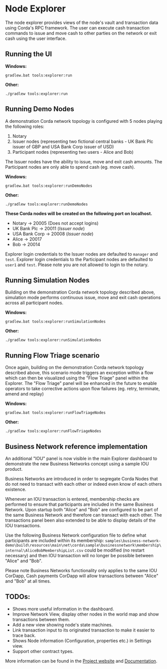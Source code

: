 # Node Explorer

The node explorer provides views of the node's vault and transaction data using Corda's RPC framework.
The user can execute cash transaction commands to issue and move cash to other parties on the network or exit cash using the user interface.

## Running the UI

**Windows:**

    gradlew.bat tools:explorer:run

**Other:**

    ./gradlew tools:explorer:run
    

## Running Demo Nodes

A demonstration Corda network topology is configured with 5 nodes playing the following roles:
1. Notary
2. Issuer nodes (representing two fictional central banks - UK Bank Plc issuer of GBP and USA Bank Corp issuer of USD)
3. Participant nodes (representing two users - Alice and Bob)

The Issuer nodes have the ability to issue, move and exit cash amounts.
The Participant nodes are only able to spend cash (eg. move cash).

**Windows:**

    gradlew.bat tools:explorer:runDemoNodes

**Other:**

    ./gradlew tools:explorer:runDemoNodes

**These Corda nodes will be created on the following port on localhost.**

   * Notary -> 20005            (Does not accept logins)
   * UK Bank Plc -> 20011       (*Issuer node*)
   * USA Bank Corp -> 20008     (*Issuer node*)
   * Alice -> 20017
   * Bob -> 20014

Explorer login credentials to the Issuer nodes are defaulted to ``manager`` and ``test``.
Explorer login credentials to the Participant nodes are defaulted to ``user1`` and ``test``.
Please note you are not allowed to login to the notary.

## Running Simulation Nodes

Building on the demonstration Corda network topology described above, simulation mode performs continuous
issue, move and exit cash operations across all participant nodes.

**Windows:**

    gradlew.bat tools:explorer:runSimulationNodes

**Other:**

    ./gradlew tools:explorer:runSimulationNodes

## Running Flow Triage scenario

Once again, building on the demonstration Corda network topology described above, this scenario mode triggers 
an exception within a flow which can then be visualized using the "Flow Triage" panel within the Explorer.
The "Flow Triage" panel will be enhanced in the future to enable operators to take corrective actions upon flow failures 
(eg. retry, terminate, amend and replay)

**Windows:**

    gradlew.bat tools:explorer:runFlowTriageNodes

**Other:**

    ./gradlew tools:explorer:runFlowTriageNodes

## Business Network reference implementation

An additional "IOU" panel is now visible in the main Explorer dashboard to demonstrate the new Business Networks concept using a sample IOU product.

Business Networks are introduced in order to segregate Corda Nodes that do not need to transact with each other or indeed even know of each others existence.

Whenever an IOU transaction is entered, membership checks are performed to ensure that participants are included in the same
Business Network.
Upon startup both "Alice" and "Bob" are configured to be part of the same Business Network and therefore can transact with each other. 
The transactions panel been also extended to be able to display details of the IOU transactions.

Use the following Business Network configuration file to define what participants are included within its membership:
`samples\business-network-demo\build\resources\main\net\corda\sample\businessnetwork\membership\internal\AliceBobMembershipList.csv`
could be modified (no restart necessary) and then IOU transaction will no longer be possible between "Alice" and "Bob".

Please note Business Networks functionality only applies to the same IOU CorDapp, Cash payments CorDapp will allow transactions between
"Alice" and "Bob" at all times.

## TODOs:
- Shows more useful information in the dashboard.
- Improve Network View, display other nodes in the world map and show transactions between them.
- Add a new view showing node's state machines.
- Link transaction input to its originated transaction to make it easier to trace back.
- Shows Node information (Configuration, properties etc.) in Settings view. 
- Support other contract types.


More information can be found in the [Project website](https://corda.net) and [Documentation](https://docs.corda.net).